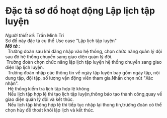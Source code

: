 # Đặc tả sơ đồ hoạt động Lập lịch tập luyện
*Người thiết kế:* Trần Minh Trí
<br/>
Sơ đồ này đặc tả cụ thể Use case "Lập lịch tập luyện"
<br/>
***Mô tả :***<br/> 
&nbsp; Trưởng đoàn sau khi đăng nhập vào hệ thống, chọn chức năng quản lý đội sau đó hệ thống chuyển sang giao diện quản lý đội.
<br/>
&nbsp;Trưởng đoàn chọn chức năng lập lịch tập luyện hệ thống chuyển sang giao diện lập lịch luyện.
<br/>
&nbsp; Trưởng đoàn nhập các thông tin về ngày tập luyện bao gồm ngày tập, nội dung tập, đội tập, số lượng vận động viên tham gia.Nhấn chọn nút "Xác nhận".
<br/>
&nbsp; Hệ thống kiểm tra lịch tập hợp lệ không
<br/>
&nbsp; Nếu lịch tập hợp lệ thì tạo lịch tập luyện,thông báo tạo thành công,quay về giao diện quản lý đội và kết thúc.
<br/>
&nbsp; Nếu lịch tập không hợp lệ thì tiếp tục nhập lại thong tin,trưởng đoàn có thể chọn hủy để thoát khỏi lập lịch và kết thúc.
